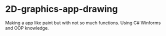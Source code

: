 # 2D-graphics-app-drawing
Making a app like paint but with not so much functions. Using C# Winforms and OOP knowledge.
